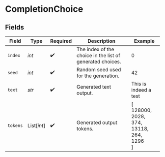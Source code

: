 # CompletionChoice


## Fields

| Field                                                     | Type                                                      | Required                                                  | Description                                               | Example                                                   |
| --------------------------------------------------------- | --------------------------------------------------------- | --------------------------------------------------------- | --------------------------------------------------------- | --------------------------------------------------------- |
| `index`                                                   | *int*                                                     | :heavy_check_mark:                                        | The index of the choice in the list of generated choices. | 0                                                         |
| `seed`                                                    | *int*                                                     | :heavy_check_mark:                                        | Random seed used for the generation.                      | 42                                                        |
| `text`                                                    | *str*                                                     | :heavy_check_mark:                                        | Generated text output.                                    | This is indeed a test                                     |
| `tokens`                                                  | List[*int*]                                               | :heavy_check_mark:                                        | Generated output tokens.                                  | [<br/>128000,<br/>2028,<br/>374,<br/>13118,<br/>264,<br/>1296<br/>] |